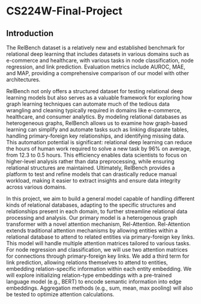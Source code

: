 # CS224W-Final-Project

## Introduction
The RelBench dataset is a relatively new and established benchmark for relational deep learning that includes datasets in various domains such as e-commerce and healthcare, with various tasks in node classification, node regression, and link prediction. Evaluation metrics include AUROC, MAE, and MAP, providing a comprehensive comparison of our model with other architectures. 

RelBench not only offers a structured dataset for testing relational deep learning models but also serves as a valuable framework for exploring how graph learning techniques can automate much of the tedious data wrangling and cleaning typically required in domains like e-commerce, healthcare, and consumer analytics. By modeling relational databases as heterogeneous graphs, RelBench allows us to examine how graph-based learning can simplify and automate tasks such as linking disparate tables, handling primary-foreign key relationships, and identifying missing data. This automation potential is significant: relational deep learning can reduce the hours of human work required to solve a new task by 96% on average, from 12.3 to 0.5 hours. This efficiency enables data scientists to focus on higher-level analysis rather than data preprocessing, while ensuring relational structures are maintained. Ultimately, RelBench provides a platform to test and refine models that can drastically reduce manual workload, making it easier to extract insights and ensure data integrity across various domains.

In this project, we aim to build a general model capable of handling different kinds of relational databases, adapting to the specific structures and relationships present in each domain, to further streamline relational data processing and analysis. Our primary model is a heterogenous graph transformer with a novel attention mechanism, Rel-Attention. Rel-Attention extends traditional attention mechanisms by allowing entities within a relational database to attend to related entities via primary-foreign key links. This model will handle multiple attention matrices tailored to various tasks. For node regression and classification, we will use two attention matrices for connections through primary-foreign key links. We add a third term for link prediction, allowing relations themselves to attend to entities, embedding relation-specific information within each entity embedding. We will explore initializing relation-type embeddings with a pre-trained language model (e.g., BERT) to encode semantic information into edge embeddings. Aggregation methods (e.g., sum, mean, max pooling) will also be tested to optimize attention calculations.


